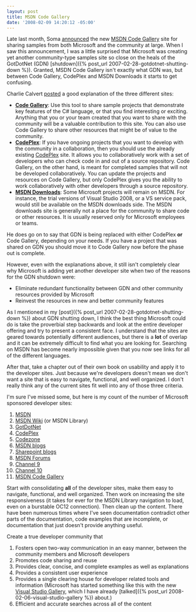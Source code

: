 ```yaml
---
layout: post
title: MSDN Code Gallery
date: '2008-02-09 14:20:12 -05:00'
---
```


Late last month, Soma [announced](http://blogs.msdn.com/somasegar/archive/2008/01/28/msdn-code-gallery-snippets-samples-and-resources.aspx) the new [MSDN Code Gallery](http://code.msdn.microsoft.com/) site for sharing samples from both Microsoft and the community at large. When I saw this announcement, I was a little surprised that Microsoft was creating yet another community-type samples site so close on the heals of the GotDotNet (GDN) [shutdown]({% post_url 2007-02-28-gotdotnet-shutting-down %}). Granted, MSDN Code Gallery isn't exactly what GDN was, but between Code Gallery, CodePlex and MSDN Downloads it starts to get confusing.

Charlie Calvert [posted](http://blogs.msdn.com/charlie/archive/2008/01/28/code-gallery-goes-live-new-site-for-samples.aspx) a good explanation of the three different sites:

*   [**Code Gallery**](http://code.msdn.microsoft.com/): Use this tool to share sample projects that demonstrate key features of the C# language, or that you find interesting or exciting. Anything that you or your team created that you want to share with the community will be a valuable contribution to this site. You can also use Code Gallery to share other resources that might be of value to the community. 
*   [**CodePlex**](http://codeplex.com/): If you have ongoing projects that you want to develop with the community in a collaboration, then you should use the already existing [CodePlex](https://mail.microsoft.com/redir.aspx?C=d6a5d8a1dbf04d328f2085d0216da075&URL=http%3a%2f%2fcodeplex.com%2f) site. It allows you to collaboratively work with a set of developers who can check code in and out of a source repository. Code Gallery, on the other hand, is meant for completed samples that will not be developed collaboratively. You can update the projects and resources on Code Gallery, but only CodePlex gives you the ability to work collaboratively with other developers through a source repository. 
*   **[MSDN Downloads](http://msdn2.microsoft.com/en-us/downloads/default.aspx)**: Some Microsoft projects will remain on MSDN. For instance, the trial versions of Visual Studio 2008, or a VS service pack, would still be available on the MSDN downloads side. The MSDN downloads site is generally not a place for the community to share code or other resources. It is usually reserved only for Microsoft employees or teams.  

He does go on to say that GDN is being replaced with either CodePlex **or** Code Gallery, depending on your needs. If you have a project that was shared on GDN you should move it to Code Gallery now before the phase out is complete.

However, even with the explanations above, it still isn't completely clear why Microsoft is adding yet another developer site when two of the reasons for the GDN shutdown were:

* Eliminate redundant functionality between GDN and other community resources provided by Microsoft
* Reinvest the resources in new and better community features

As I mentioned in my [post]({% post_url 2007-02-28-gotdotnet-shutting-down %}) about GDN shutting down, I think the best thing Microsoft could do is take the proverbial step backwards and look at the entire developer offering and try to present a consistent face. I understand that the sites are geared towards potentially different audiences, but there is a **lot** of overlap and it can be extremely difficult to find what you are looking for. Searching on MSDN has become nearly impossible given that you now see links for all of the different languages.

After that, take a chapter out of their own book on usability and apply it to the developer sites. Just because we're developers doesn't mean we don't want a site that is easy to navigate, functional, and well organized. I don't really think any of the current sites fit well into any of those three criteria.

I'm sure I've missed some, but here is my count of the number of Microsoft sponsored developer sites:

1.  [MSDN](http://msdn2.microsoft.com/)
2.  [MSDN Wiki](http://msdn2.microsoft.com/library) (or MSDN Library) 
3.  [GotDotNet](http://www.gotdotnet.com/)
4.  [CodePlex](http://www.codeplex.com/)
5.  [Codezone](http://www.codezone.com/)
6.  [MSDN blogs](http://blogs.msdn.com/)
7.  [Sharepoint blogs](http://sharepoint.microsoft.com/blogs/default.aspx)
8.  [MSDN Forums](http://forums.microsoft.com/)
9.  [Channel 9](http://channel9.msdn.com/)
10.  [Channel 10](http://on10.net/)
11.  [MSDN Code Gallery](http://code.msdn.microsoft.com/)  

Start with consolidating **all** of the developer sites, make them easy to navigate, functional, and well organized. Then work on increasing the site responsiveness (it takes for ever for the MSDN Library navigation to load, even on a burstable OC12 connection). Then clean up the content. There have been numerous times where I've seen documentation contradict other parts of the documentation, code examples that are incomplete, or documentation that just doesn't provide anything useful.

Create a true developer community that 

1.  Fosters open two-way communication in an easy manner, between the community members and Microsoft developers 
2.  Promotes code sharing and reuse 
3.  Provides clear, concise, and complete examples as well as explanations 
4.  Provides a consistent user experience 
5.  Provides a single clearing house for developer related tools and information (Microsoft has started something like this with the new [Visual Studio Gallery](http://visualstudiogallery.com/Default.aspx), which I have already [talked]({% post_url 2008-02-06-visual-studio-gallery %}) about.) 
6.  Efficient and accurate searches across all of the content
